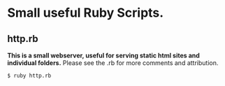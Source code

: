 Small useful Ruby Scripts.
==========================

## http.rb
**This is a small webserver, useful for serving static html sites and individual folders.**
Please see the .rb for more comments and attribution.

```sh
$ ruby http.rb
```
